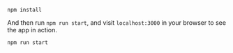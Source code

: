 ```
npm install
```

And then run `npm run start`, and visit `localhost:3000` in your browser to see the app in action.

```
npm run start
```
